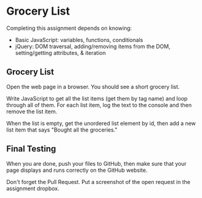 # Grocery List
Completing this assignment depends on knowing:

- Basic JavaScript: variables, functions, conditionals
- jQuery: DOM traversal, adding/removing items from the DOM, setting/getting attributes, & iteration

## Grocery List
Open the web page in a browser.  You should see a short grocery list.  

Write JavaScript to get all the list items (get them by tag name) and loop through all of them.  For each list item, log the text to the console and then remove the list item.

When the list is empty, get the unordered list element by id, then add a new list item that says "Bought all the groceries."

## Final Testing
When you are done, push your files to GitHub, then make sure that your page displays and runs correctly on the GitHub website.  

Don't forget the Pull Request.  Put a screenshot of the open request in the assignment dropbox.
